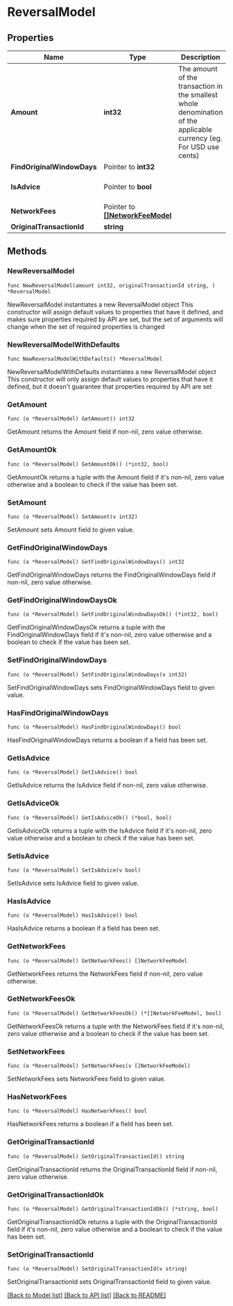# ReversalModel

## Properties

Name | Type | Description | Notes
------------ | ------------- | ------------- | -------------
**Amount** | **int32** | The amount of the transaction in the smallest whole denomination of the applicable currency (eg. For USD use cents) | 
**FindOriginalWindowDays** | Pointer to **int32** |  | [optional] 
**IsAdvice** | Pointer to **bool** |  | [optional] [default to false]
**NetworkFees** | Pointer to [**[]NetworkFeeModel**](NetworkFeeModel.md) |  | [optional] 
**OriginalTransactionId** | **string** |  | 

## Methods

### NewReversalModel

`func NewReversalModel(amount int32, originalTransactionId string, ) *ReversalModel`

NewReversalModel instantiates a new ReversalModel object
This constructor will assign default values to properties that have it defined,
and makes sure properties required by API are set, but the set of arguments
will change when the set of required properties is changed

### NewReversalModelWithDefaults

`func NewReversalModelWithDefaults() *ReversalModel`

NewReversalModelWithDefaults instantiates a new ReversalModel object
This constructor will only assign default values to properties that have it defined,
but it doesn't guarantee that properties required by API are set

### GetAmount

`func (o *ReversalModel) GetAmount() int32`

GetAmount returns the Amount field if non-nil, zero value otherwise.

### GetAmountOk

`func (o *ReversalModel) GetAmountOk() (*int32, bool)`

GetAmountOk returns a tuple with the Amount field if it's non-nil, zero value otherwise
and a boolean to check if the value has been set.

### SetAmount

`func (o *ReversalModel) SetAmount(v int32)`

SetAmount sets Amount field to given value.


### GetFindOriginalWindowDays

`func (o *ReversalModel) GetFindOriginalWindowDays() int32`

GetFindOriginalWindowDays returns the FindOriginalWindowDays field if non-nil, zero value otherwise.

### GetFindOriginalWindowDaysOk

`func (o *ReversalModel) GetFindOriginalWindowDaysOk() (*int32, bool)`

GetFindOriginalWindowDaysOk returns a tuple with the FindOriginalWindowDays field if it's non-nil, zero value otherwise
and a boolean to check if the value has been set.

### SetFindOriginalWindowDays

`func (o *ReversalModel) SetFindOriginalWindowDays(v int32)`

SetFindOriginalWindowDays sets FindOriginalWindowDays field to given value.

### HasFindOriginalWindowDays

`func (o *ReversalModel) HasFindOriginalWindowDays() bool`

HasFindOriginalWindowDays returns a boolean if a field has been set.

### GetIsAdvice

`func (o *ReversalModel) GetIsAdvice() bool`

GetIsAdvice returns the IsAdvice field if non-nil, zero value otherwise.

### GetIsAdviceOk

`func (o *ReversalModel) GetIsAdviceOk() (*bool, bool)`

GetIsAdviceOk returns a tuple with the IsAdvice field if it's non-nil, zero value otherwise
and a boolean to check if the value has been set.

### SetIsAdvice

`func (o *ReversalModel) SetIsAdvice(v bool)`

SetIsAdvice sets IsAdvice field to given value.

### HasIsAdvice

`func (o *ReversalModel) HasIsAdvice() bool`

HasIsAdvice returns a boolean if a field has been set.

### GetNetworkFees

`func (o *ReversalModel) GetNetworkFees() []NetworkFeeModel`

GetNetworkFees returns the NetworkFees field if non-nil, zero value otherwise.

### GetNetworkFeesOk

`func (o *ReversalModel) GetNetworkFeesOk() (*[]NetworkFeeModel, bool)`

GetNetworkFeesOk returns a tuple with the NetworkFees field if it's non-nil, zero value otherwise
and a boolean to check if the value has been set.

### SetNetworkFees

`func (o *ReversalModel) SetNetworkFees(v []NetworkFeeModel)`

SetNetworkFees sets NetworkFees field to given value.

### HasNetworkFees

`func (o *ReversalModel) HasNetworkFees() bool`

HasNetworkFees returns a boolean if a field has been set.

### GetOriginalTransactionId

`func (o *ReversalModel) GetOriginalTransactionId() string`

GetOriginalTransactionId returns the OriginalTransactionId field if non-nil, zero value otherwise.

### GetOriginalTransactionIdOk

`func (o *ReversalModel) GetOriginalTransactionIdOk() (*string, bool)`

GetOriginalTransactionIdOk returns a tuple with the OriginalTransactionId field if it's non-nil, zero value otherwise
and a boolean to check if the value has been set.

### SetOriginalTransactionId

`func (o *ReversalModel) SetOriginalTransactionId(v string)`

SetOriginalTransactionId sets OriginalTransactionId field to given value.



[[Back to Model list]](../README.md#documentation-for-models) [[Back to API list]](../README.md#documentation-for-api-endpoints) [[Back to README]](../README.md)


